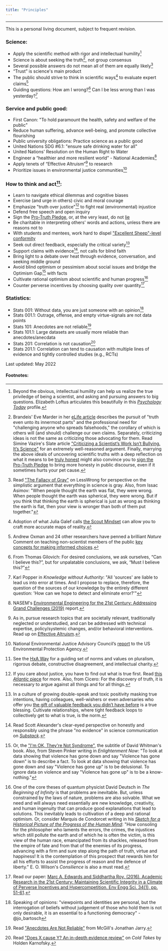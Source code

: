 ```yaml
---
title: "Principles"
---
```


------
This is a personal living document, subject to frequent revision.

### Science:
- Apply the scientific method with rigor and intellectual humility[^15]
- Science is about seeking the truth[^4], not group consensus
- Several possible answers do not mean all of them are equally likely[^9]
- “Trust” is science's main product
- The public should strive to think in scientific ways[^17] to evaluate expert claims[^13]
- Guiding questions: How am I wrong?[^5] Can I be less wrong than I was yesterday?[^16]

### Service and public good:
- First Canon: "To hold paramount the health, safety and welfare of the public"
- Reduce human suffering, advance well-being, and promote collective flourishing
- Public university obligations: Practice science as a public good
- United Nations SDG #6.1: "ensure safe drinking water for all" 
- United Nations' Resolution on the Human Right to Water
- Engineer a “healthier and more resilient world” - National Academies[^7]
- Apply tenets of “Effective Altruism”[^6] to research
- Prioritize issues in environmental justice communities[^8]

### How to think and act[^2]:
- Learn to navigate ethical dilemmas and cognitive biases
- Exercise (and urge in others) civic and moral courage
- Emphasize "truth over justice"[^1] to fight real (environmental) injustice
- Defend free speech and open inquiry
- Sign the [Pro-Truth Pledge](https://www.protruthpledge.org/), or, at the very least, do not [lie](https://ia902601.us.archive.org/34/items/pdfy-x4ByD3mMjIdTMC0H/Sam%20Harris%20Lying%20(1).pdf)
- Be charitable in interpreting others' words and actions, unless there are reasons not to
- With students and mentees, work hard to dispel ["Excellent Sheep"-level conformity](https://bariweiss.substack.com/p/we-arent-raising-adults-we-are-breeding?s=r)
- Seek out direct feedback, especially the critical variety[^18]
- Support claims with evidence[^14], not calls for blind faith
- Bring light to a debate over heat through evidence, conversation, and seeking middle ground
- Avoid blind optimism or pessimism about social issues and bridge the Optimism Gap[^11] with facts
- Cultivate rational optimism about scientific and human progress[^19]
- Counter perverse incentives by choosing quality over quantity[^10]

### Statistics:
- Stats 001: Without data, you are just someone with an opinion[^20]
- Stats 001.1: Outrage, offense, and empty virtue-signals are not data points
- Stats 101: Anecdotes are not reliable[^3] 
- Stats 101.1: Large datasets are usually more reliable than anecdotes/anecdata
- Stats 201: Correlation is not causation[^12]
- Stats 201.1: Correlation can tend to causation with multiple lines of evidence and tightly controlled studies (e.g., RCTs)

Last updated: May 2022

#### Footnotes:

[^1]: If you care about justice, you have to find out what is true first. Read [this *Atlantic* piece](https://www.theatlantic.com/ideas/archive/2018/11/academics-truth-justice/574165/) for more. Also, from Cicero: For the discovery of truth, it is necessary to argue against all things and for all things.

[^2]: See the [HxA Way](https://heterodoxacademy.org/library/the-hxa-way/) for a guiding set of norms and values on pluralism, rigorous debate, constructive disagreement, and intellectual charity.

[^3]: Read ["Anecdotes Are Not Reliable"](https://www.mcgill.ca/oss/article/tips-better-thinking-anecdotes-are-not-reliable) from McGill's Jonathan Jarry.

[^4]: Brandeis' Eve Marder in her [eLife article](https://elifesciences.org/articles/66850) describes the pursuit of "truth even unto its innermost parts" and the professional need for "challenging anyone who spreads falsehoods," the corollary of which is others will (and should) challenge our own claims. Separately, criticizing ideas is not the same as criticizing those advocating for them. Read Simine Vazire's Slate article ["Criticizing a Scientist’s Work Isn’t Bullying. It’s Science"](https://slate.com/technology/2017/10/criticizing-a-scientists-work-isnt-bullying.html) for an extremely well-reasoned argument. Finally, marrying the above ideals of uncovering scientific truths with a deep reflection on what it means to be [truly honest](https://psyche.co/ideas/more-than-just-truth-telling-honesty-is-a-virtue-to-cultivate) might also convince you to [sign the Pro-Truth Pledge](https://www.protruthpledge.org/) to bring more honesty in public discourse, even if it sometimes hurts your pet cause.

[^5]: From Thomas Gilovich: For desired conclusions, we ask ourselves, “Can I believe this?”, but for unpalatable conclusions, we ask, “Must I believe this?”

[^6]: As in, pursue research topics that are societally relevant, traditionally neglected or understudied, and can be addressed with technical expertise, policy/systemic changes, and/or behavioral interventions. Read up on [Effective Altruism](https://www.effectivealtruism.org/articles/introduction-to-effective-altruism/).

[^7]: NASEM's [Environmental Engineering for the 21st Century: Addressing Grand Challenges (2019)](https://www.nap.edu/catalog/25121/environmental-engineering-for-the-21st-century-addressing-grand-challenges) report.

[^8]: National Environmental Justice Advisory Council’s [report](https://www.epa.gov/sites/production/files/2019-05/documents/nejac_white_paper_water-final-3-1-19.pdf) to the US Environmental Protection Agency.

[^9]: Read ["The Fallacy of Gray"](https://www.lesswrong.com/posts/dLJv2CoRCgeC2mPgj/the-fallacy-of-gray) on LessWrong for perspective on the simplistic argument that everything in science is gray. Also, from Issac Asimov: "When people thought the earth was flat, they were wrong. When people thought the earth was spherical, they were wrong. But if you think that thinking the earth is spherical is just as wrong as thinking the earth is flat, then your view is wronger than both of them put together."

[^10]: Read our paper: [Marc A. Edwards and Siddhartha Roy. (2016). Academic Research in the 21st Century: Maintaining Scientific Integrity in a Climate of Perverse Incentives and Hypercompetition. Env Engg Sci. 34(1), pp. 51-61](https://www.ncbi.nlm.nih.gov/pmc/articles/PMC5206685/).

[^11]: Or, the ["I'm OK, They're Not Syndrome"](https://www.npr.org/templates/story/story.php?storyId=1009977), the subtitle of David Whitman's book. Also, from Steven Pinker writing in *Enlightenment Now*: "To look at data showing that violence has gone down and say "Violence has gone down" is to describe a fact. To look at data showing that violence has gone down and say "Violence has gone up" is to be delusional. To ignore data on violence and say "Violence has gone up" is to be a know-nothing."

[^12]: Read ["Does X cause Y? An in-depth evidence review"](https://www.cold-takes.com/does-x-cause-y-an-in-depth-evidence-review/) on *Cold Takes* by Holden Karnofsky.

[^13]: Andrew Oxman and 24 other researchers have penned a brilliant *Nature* Comment on teaching non-scientist members of the public [key concepts for making informed choices](https://www.nature.com/articles/d41586-019-02407-9).

[^14]: Read Scott Alexander's clear-eyed perspective on honestly and responsibly using the phrase "no evidence" in science communication on [*Substack*](https://astralcodexten.substack.com/p/the-phrase-no-evidence-is-a-red-flag).

[^15]: Beyond the obvious, intellectual humility can help us realize the true priviledge of being a scientist, and asking and pursuing answers to big questions. Elizabeth Loftus articulates this beautifully in this [*Psychology Today*](https://staff.washington.edu/eloftus/Articles/psytoday.htm) profile.

[^16]: Karl Popper in *Knowledge without Authority*: "All 'sources' are liable to lead us into error at times. And I propose to replace, therefore, the question of the sources of our knowledge by the entirely different question: 'How can we hope to detect and eliminate error?'"

[^17]: Adoption of what Julia Galef calls [the Scout Mindset](https://twitter.com/juliagalef/status/1381978961941573632) can allow you to craft more accurate maps of reality.

[^18]: In a culture of growing double-speak and toxic positivity masking true intentions, having colleagues, well-wishers or even adversaries who offer you [the gift of valuable feedback you didn’t have before](https://alexturek.com/2022-03-18-How-to-criticize-coworkers/) is a true blessing. Cultivate relationships, where tight feedback loops to collectively get to what is true, is the norm.

[^19]: One of the core theses of quantum physicist David Deutsch in *The Beginning of Infinity* is that problems are inevitable. But, unless constrained by the laws of nature, problems are also solvable. What we need and will always need essentially are new knowledge, creativity, and human ingenuity that can produce good explanations that lead to solutions. This inevitably leads to cultivation of a deep and rational optimism. Or, consider Marquis de Condorcet writing in his [*Sketch for a Historical Picture of the Progress of the Human Mind*](https://scholarsarchive.byu.edu/cgi/viewcontent.cgi?article=1181&context=ccr): "How consoling for the philosopher who laments the errors, the crimes, the injustices which still pollute the earth and of which he is often the victim, is this view of the human race, emancipated from its shackles, released from the empire of fate and from that of the enemies of its progress, advancing with a firm and sure step along the path of truth, virtue and happiness! It is the contemplation of this prospect that rewards him for all his efforts to assist the progress of reason and the defence of liberty." E. O. Wilson's *Consilience* is also a must read.

[^20]: Speaking of opinions: "viewpoints and identities are personal, but the interrogation of beliefs without judgement of those who hold them is not only desirable, it is an essential to a functioning democracy" - @jo_bartosch
